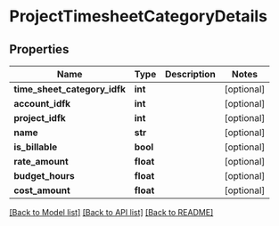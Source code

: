 # ProjectTimesheetCategoryDetails

## Properties
Name | Type | Description | Notes
------------ | ------------- | ------------- | -------------
**time_sheet_category_idfk** | **int** |  | [optional] 
**account_idfk** | **int** |  | [optional] 
**project_idfk** | **int** |  | [optional] 
**name** | **str** |  | [optional] 
**is_billable** | **bool** |  | [optional] 
**rate_amount** | **float** |  | [optional] 
**budget_hours** | **float** |  | [optional] 
**cost_amount** | **float** |  | [optional] 

[[Back to Model list]](../README.md#documentation-for-models) [[Back to API list]](../README.md#documentation-for-api-endpoints) [[Back to README]](../README.md)


